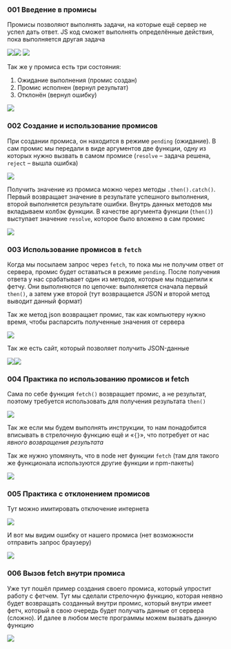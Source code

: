 
### 001 Введение в промисы

Промисы позволяют выполнять задачи, на которые ещё сервер не успел дать ответ. JS код сможет выполнять определённые действия, пока выполняется другая задача

![](_png/Pasted%20image%2020220908193835.png)![](_png/Pasted%20image%2020220908193839.png)
![](_png/Pasted%20image%2020220908193845.png)

Так же у промиса есть три состояния:

1) Ожидание выполнения (промис создан)
2) Промис исполнен (вернул результат)
3) Отклонён (вернул ошибку)

![](_png/Pasted%20image%2020220908193856.png)

### 002 Создание и использование промисов

При создании промиса, он находится в режиме `pending` (ожидание). В сам промис мы передали в виде аргументов две функции, одну из которых нужно вызвать в самом промисе (`resolve` – задача решена, `reject` – вышла ошибка)

![](_png/Pasted%20image%2020220908193901.png)

Получить значение из промиса можно через методы `.then().catch()`. Первый возвращает значение в результате успешного выполнения, второй выполняется результате ошибки. Внутрь данных методов мы вкладываем колбэк функции. В качестве аргумента функции (`then()`) выступает значение `resolve`, которое было вложено в сам промис

![](_png/Pasted%20image%2020220908193909.png)

### 003 Использование промисов в `fetch`

Когда мы посылаем запрос через `fetch`, то пока мы не получим ответ от сервера, промис будет оставаться в режиме `pending`. После получения ответа у нас срабатывает один из методов, которые мы подцепили к фетчу. Они выполняются по цепочке: выполняется сначала первый `then()`, а затем уже второй (тут возвращается JSON и второй метод выводит данный формат)

Так же метод json возвращает промис, так как компьютеру нужно время, чтобы распарсить полученные значения от сервера

![](_png/Pasted%20image%2020220908193943.png)

Так же есть сайт, который позволяет получить JSON-данные

![](_png/Pasted%20image%2020220908193947.png)![](_png/Pasted%20image%2020220908193951.png)

### 004 Практика по использованию промисов и fetch

Сама по себе функция `fetch()` возвращает промис, а не результат, поэтому требуется использовать для получения результата `then()`

![](_png/Pasted%20image%2020220908193956.png)

Так же если мы будем выполнять инструкции, то нам понадобится вписывать в стрелочную функцию ещё и «`{}`», что потребует от нас *явного возвращения результата*

Так же нужно упомянуть, что в node нет функции `fetch` (там для такого же функционала используются другие функции и npm-пакеты)

![](_png/Pasted%20image%2020220908194002.png)

### 005 Практика с отклонением промисов

Тут можно имитировать отключение интернета

![](_png/Pasted%20image%2020220908194006.png)

И вот мы видим ошибку от нашего промиса (нет возможности отправить запрос браузеру)

![](_png/Pasted%20image%2020220908194011.png)

### 006 Вызов fetch внутри промиса

Уже тут пошёл пример создания своего промиса, который упростит работу с фетчем. Тут мы сделали стрелочную функцию, которая неявно будет возвращать созданный внутри промис, который внутри имеет фетч, который в свою очередь будет получать данные от сервера (сложно). И далее в любом месте программы можем вызвать данную функцию

![](_png/Pasted%20image%2020220908194017.png)